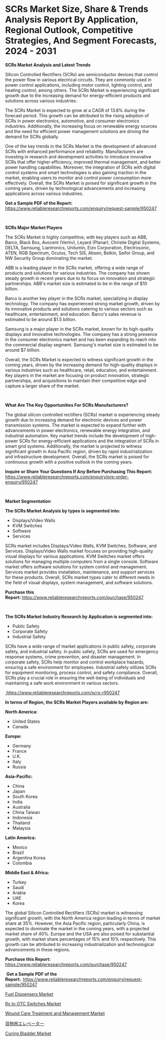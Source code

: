 <p><h1>SCRs Market Size, Share & Trends Analysis Report By Application, Regional Outlook, Competitive Strategies, And Segment Forecasts, 2024 - 2031</h1></p><p><strong>SCRs Market Analysis and Latest Trends</strong></p>
<p><p>Silicon Controlled Rectifiers (SCRs) are semiconductor devices that control the power flow in various electrical circuits. They are commonly used in power control applications, including motor control, lighting control, and heating control, among others. The SCRs Market is experiencing significant growth due to the increasing demand for energy-efficient products and solutions across various industries. </p><p>The SCRs Market is expected to grow at a CAGR of 13.8% during the forecast period. This growth can be attributed to the rising adoption of SCRs in power electronics, automotive, and consumer electronics industries. Additionally, the increasing focus on renewable energy sources and the need for efficient power management solutions are driving the demand for SCRs globally.</p><p>One of the key trends in the SCRs Market is the development of advanced SCRs with enhanced performance and reliability. Manufacturers are investing in research and development activities to introduce innovative SCRs that offer higher efficiency, improved thermal management, and better power handling capabilities. Moreover, the integration of SCRs with digital control systems and smart technologies is also gaining traction in the market, enabling users to monitor and control power consumption more effectively. Overall, the SCRs Market is poised for significant growth in the coming years, driven by technological advancements and increasing applications across various industries.</p></p>
<p><strong>Get a Sample PDF of the Report:&nbsp;</strong> <a href="https://www.reliableresearchreports.com/enquiry/request-sample/950247">https://www.reliableresearchreports.com/enquiry/request-sample/950247</a></p>
<p>&nbsp;</p>
<p><strong>SCRs Major Market Players</strong></p>
<p><p>The SCRs Market is highly competitive, with key players such as ABB, Barco, Black Box, Avocent (Vertiv), Leyard (Planar), Christie Digital Systems, DELTA, Samsung, Liantronics, Unilumin, Eizo Corporation, Electrosonic, ATEN, RGB Spectrum, Oculus, Tech SIS, Absen, Belkin, Saifor Group, and NW Security Group dominating the market.</p><p>ABB is a leading player in the SCRs market, offering a wide range of products and solutions for various industries. The company has shown steady growth in recent years due to its focus on innovation and strategic partnerships. ABB's market size is estimated to be in the range of $10 billion.</p><p>Barco is another key player in the SCRs market, specializing in display technology. The company has experienced strong market growth, driven by its innovative products and solutions catering to various sectors such as healthcare, entertainment, and education. Barco's sales revenue is estimated to be around $1.5 billion.</p><p>Samsung is a major player in the SCRs market, known for its high-quality displays and innovative technologies. The company has a strong presence in the consumer electronics market and has been expanding its reach into the commercial display segment. Samsung's market size is estimated to be around $7 billion.</p><p>Overall, the SCRs Market is expected to witness significant growth in the coming years, driven by the increasing demand for high-quality displays in various industries such as healthcare, retail, education, and entertainment. Key players in the market are focusing on product innovation, strategic partnerships, and acquisitions to maintain their competitive edge and capture a larger share of the market.</p></p>
<p>&nbsp;</p>
<p><strong>What Are The Key Opportunities For SCRs Manufacturers?</strong></p>
<p><p>The global silicon controlled rectifiers (SCRs) market is experiencing steady growth due to increasing demand for electronic devices and power transmission systems. The market is expected to expand further with advancements in power electronics, renewable energy integration, and industrial automation. Key market trends include the development of high-power SCRs for energy-efficient applications and the integration of SCRs in smart grid systems. Additionally, the market is projected to witness significant growth in Asia Pacific region, driven by rapid industrialization and infrastructure development. Overall, the SCRs market is poised for continuous growth with a positive outlook in the coming years.</p></p>
<p><strong>Inquire or Share Your Questions If Any Before Purchasing This Report:</strong> <a href="https://www.reliableresearchreports.com/enquiry/pre-order-enquiry/950247">https://www.reliableresearchreports.com/enquiry/pre-order-enquiry/950247</a></p>
<p>&nbsp;</p>
<p><strong>Market Segmentation</strong></p>
<p><strong>The SCRs Market Analysis by types is segmented into:</strong></p>
<p><ul><li>Displays/Video Walls</li><li>KVM Switches</li><li>Software</li><li>Services</li></ul></p>
<p><p>SCRs market includes Displays/Video Walls, KVM Switches, Software, and Services. Displays/Video Walls market focuses on providing high-quality visual displays for various applications. KVM Switches market offers solutions for managing multiple computers from a single console. Software market offers software solutions for system control and management. Services market provides installation, maintenance, and support services for these products. Overall, SCRs market types cater to different needs in the field of visual displays, system management, and software solutions.</p></p>
<p><strong>Purchase this Report:&nbsp;</strong><a href="https://www.reliableresearchreports.com/purchase/950247">https://www.reliableresearchreports.com/purchase/950247</a></p>
<p>&nbsp;</p>
<p><strong>The SCRs Market Industry Research by Application is segmented into:</strong></p>
<p><ul><li>Public Safety</li><li>Corporate Safety</li><li>Industrial Safety</li></ul></p>
<p><p>SCRs have a wide range of market applications in public safety, corporate safety, and industrial safety. In public safety, SCRs are used for emergency response systems, crime prevention, and disaster management. In corporate safety, SCRs help monitor and control workplace hazards, ensuring a safe environment for employees. Industrial safety utilizes SCRs for equipment monitoring, process control, and safety compliance. Overall, SCRs play a crucial role in ensuring the well-being of individuals and maintaining a safe work environment in various sectors.</p></p>
<p><a href="https://www.reliableresearchreports.com/scrs-r950247">&nbsp;https://www.reliableresearchreports.com/scrs-r950247</a></p>
<p><strong>In terms of Region, the SCRs Market Players available by Region are:</strong></p>
<p>
    <p> <strong> North America: </strong>
        <ul>
            <li>United States</li>
            <li>Canada</li>
        </ul>
        </p> 
    <p> <strong> Europe: </strong>
        <ul>
            <li>Germany</li>
            <li>France</li>
            <li>U.K.</li>
            <li>Italy</li>
            <li>Russia</li>
        </ul>
        </p> 
    <p> <strong> Asia-Pacific: </strong>
        <ul>
            <li>China</li>
            <li>Japan</li>
            <li>South Korea</li>
            <li>India</li>
            <li>Australia</li>
            <li>China Taiwan</li>
            <li>Indonesia</li>
            <li>Thailand</li>
            <li>Malaysia</li>
        </ul>
        </p> 
    <p> <strong> Latin America: </strong>
        <ul>
            <li>Mexico</li>
            <li>Brazil</li>
            <li>Argentina Korea</li>
            <li>Colombia</li>
        </ul>
        </p> 
    <p> <strong> Middle East & Africa: </strong>
        <ul>
            <li>Turkey</li>
            <li>Saudi</li>
            <li>Arabia</li>
            <li>UAE</li>
            <li>Korea</li>
        </ul>
    </p>
    </p>
<p><p>The global Silicon Controlled Rectifiers (SCRs) market is witnessing significant growth, with the North America region leading in terms of market share at 35%. However, the Asia Pacific region, particularly China, is expected to dominate the market in the coming years, with a projected market share of 40%. Europe and the USA are also poised for substantial growth, with market share percentages of 15% and 10% respectively. This growth can be attributed to increasing industrialization and technological advancements in these regions.</p></p>
<p><strong>Purchase this Report: </strong><a href="https://www.reliableresearchreports.com/purchase/950247">https://www.reliableresearchreports.com/purchase/950247</a></p>
<p>&nbsp;<strong>Get a Sample PDF of the Report:&nbsp;&nbsp;</strong><a href="https://www.reliableresearchreports.com/enquiry/request-sample/950247">https://www.reliableresearchreports.com/enquiry/request-sample/950247</a></p>
<p><strong></strong></p>
<p><p><a href="https://www.linkedin.com/pulse/fuel-dispensers-market-trends-analysis-forecasted-period-2024-2031-rblmf">Fuel Dispensers Market</a></p><p><a href="https://github.com/gamblestampleyjenny50m5sl6/Market-Research-Report-List-2/blob/main/rx-to-otc-switches-market.md">Rx to OTC Switches Market</a></p><p><a href="https://github.com/nicholepatriciadoylenwnrjr0/Market-Research-Report-List-2/blob/main/wound-care-treatment-and-management-market.md">Wound Care Treatment and Management Market</a></p><p><a href="https://github.com/nemesis2824/Market-Research-Report-List-1/blob/main/508912554265.md">貨物用エレベーター</a></p><p><a href="https://www.linkedin.com/pulse/curing-bladder-market-outlook-industry-overview-forecast-2024-zvcxf">Curing Bladder Market</a></p></p>